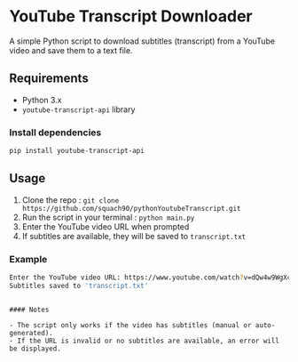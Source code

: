 # YouTube Transcript Downloader

A simple Python script to download subtitles (transcript) from a YouTube video and save them to a text file.

## Requirements

- Python 3.x
- `youtube-transcript-api` library

### Install dependencies

```bash
pip install youtube-transcript-api
```

## Usage

1. Clone the repo : `git clone https://github.com/squach90/pythonYoutubeTranscript.git` 
2. Run the script in your terminal : `python main.py`
3. Enter the YouTube video URL when prompted
4. If subtitles are available, they will be saved to `transcript.txt`

### Example

```bash
Enter the YouTube video URL: https://www.youtube.com/watch?v=dQw4w9WgXcQ
Subtitles saved to 'transcript.txt'
```
```

#### Notes

- The script only works if the video has subtitles (manual or auto-generated).
- If the URL is invalid or no subtitles are available, an error will be displayed.
```
```
